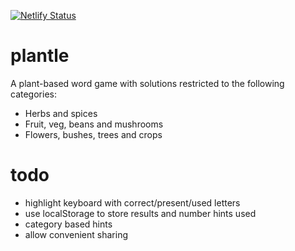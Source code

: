 [![Netlify Status](https://api.netlify.com/api/v1/badges/2c36d7ba-5f25-4840-a2fd-c27d5d2b3736/deploy-status)](https://app.netlify.com/sites/plantle/deploys)

# plantle

A plant-based word game with solutions restricted to the following categories:

- Herbs and spices
- Fruit, veg, beans and mushrooms
- Flowers, bushes, trees and crops

# todo

- highlight keyboard with correct/present/used letters
- use localStorage to store results and number hints used
- category based hints
- allow convenient sharing
